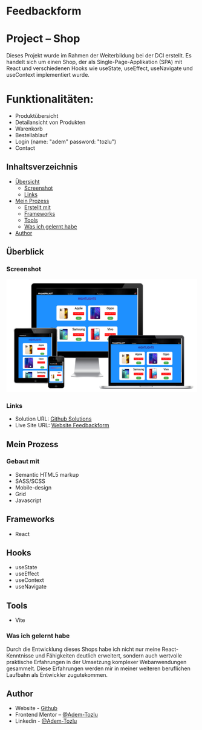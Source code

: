 # Feedbackform

# Project – Shop
Dieses Projekt wurde im Rahmen der Weiterbildung bei der DCI erstellt. 
Es handelt sich um einen Shop, der als Single-Page-Applikation (SPA) mit React und verschiedenen Hooks wie useState, useEffect, useNavigate und useContext implementiert wurde.

# Funktionalitäten:

- Produktübersicht
- Detailansicht von Produkten
- Warenkorb
- Bestellablauf
- Login (name: "adem" password: "tozlu")
- Contact

## Inhaltsverzeichnis


- [Übersicht](#overview)
  - [Screenshot](#screenshot)
  - [Links](#links)
- [Mein Prozess](#my-process)
  - [Erstellt mit](#built-with)
  - [Frameworks](#frameworks)
  - [Tools](#tools)
  - [Was ich gelernt habe](#what-i-learned)
- [Author](#author)

## Überblick

### Screenshot

![Screenshot](public/screenshot.png)

### Links

- Solution URL: [Github Solutions](https://github.com/Adem-Tozlu/Project-Shop)
- Live Site URL: [Website Feedbackform](https://project-shop-xi.vercel.app/)

## Mein Prozess

### Gebaut mit

- Semantic HTML5 markup
- SASS/SCSS
- Mobile-design
- Grid
- Javascript

## Frameworks

- React

## Hooks

- useState
- useEffect
- useContext
- useNavigate

## Tools

- Vite

### Was ich gelernt habe

Durch die Entwicklung dieses Shops habe ich nicht nur meine React-Kenntnisse und Fähigkeiten deutlich erweitert, sondern auch wertvolle praktische Erfahrungen in der Umsetzung komplexer Webanwendungen gesammelt.
 Diese Erfahrungen werden mir in meiner weiteren beruflichen Laufbahn als Entwickler zugutekommen.

## Author

- Website - [Github](https://github.com/Adem-Tozlu)
- Frontend Mentor – [@Adem-Tozlu](https://www.frontendmentor.io/profile/Adem-Tozlu)
- Linkedin - [@Adem-Tozlu](https://www.linkedin.com/in/adem-tozlu-8906b52a5)

